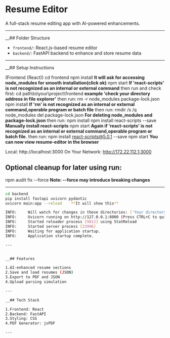 # Resume Editor

A full-stack resume editing app with AI-powered enhancements.

---

__## Folder Structure

- `frontend/`: React.js-based resume editor  
- `backend/`: FastAPI backend to enhance and store resume data

---

__## Setup Instructions


 (Frontend (React))
cd frontend
npm install     **It will ask for accessing node_modules for smooth installation(click ok)**
npm start
        **If 'react-scripts' is not recognized as an internal or external command** then run and check first:
cd path\to\your\project\frontend    **example 'check your directory address in file explorer'**
       then run:
rm -r node_modules package-lock.json
npm install
        **If 'rm' is not recognized as an internal or external command,operable program or batch file**
     then run:
rmdir /s /q node_modules
del package-lock.json
        **For deleting node_modules and package-lock.json**
  then run:
npm install
npm install react-scripts --save  **Manually install react-scripts**
npm start
       **Again if 'react-scripts' is not recognized as an internal or external command,operable program or batch file.**
  then run:
npm install react-scripts@5.0.1 --save
npm start
       **You can now view resume-editor in the browser**

  Local:            http://localhost:3000
  On Your Network:  http://172.22.112.1:3000
##  Optional cleanup for later using run:
npm audit fix --force
      **Note: --force may introduce breaking changes**

---


```bash (Backend (FastAPI))
cd backend
pip install fastapi uvicorn pydantic
uvicorn main:app --reload    **It will show this**

INFO:     Will watch for changes in these directories: ['Your directory address']
INFO:     Uvicorn running on http://127.0.0.1:8000 (Press CTRL+C to quit)
INFO:     Started reloader process [9812] using StatReload        
INFO:     Started server process [23996]
INFO:     Waiting for application startup.
INFO:     Application startup complete.

---


__## Features

1.AI-enhanced resume sections
2.Save and load resumes (JSON)
3.Export to PDF and JSON
4.Upload parsing simulation

---

__## Tech Stack

1.Frontend: React
2.Backend: FastAPI
3.Styling: CSS
4.PDF Generator: jsPDF

---



